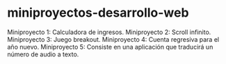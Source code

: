 # miniproyectos-desarrollo-web

Miniproyecto 1: Calculadora de ingresos.
Miniproyecto 2: Scroll infinito.
Miniproyecto 3: Juego breakout.
Miniproyecto 4: Cuenta regresiva para el año nuevo.
Miniproyecto 5: Consiste en una aplicación que traducirá un número de audio a texto.
